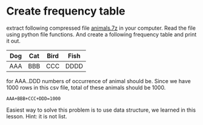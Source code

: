 # Create frequency table
extract following compressed file [animals.7z](animals.7z) in your computer.
Read the file using python file functions.
And create a following frequency table and print it out.

| Dog | Cat | Bird | Fish |
|-----|-----|------|------|
| AAA | BBB | CCC  | DDDD |


for AAA..DDD numbers of occurrence of animal should be.
Since we have 1000 rows in this csv file, total of these animals should be 1000.

	AAA+BBB+CCC+DDD=1000

Easiest way to solve this problem is to use data structure, we learned in this lesson. Hint: it is not list.
